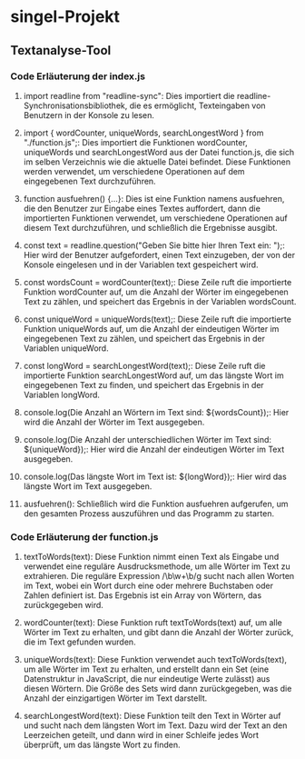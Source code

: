 # singel-Projekt

## Textanalyse-Tool

### Code Erläuterung der index.js

1. import readline from "readline-sync": Dies importiert die readline-Synchronisationsbibliothek, die es ermöglicht, Texteingaben von Benutzern in der Konsole zu lesen.

2. import { wordCounter, uniqueWords, searchLongestWord } from "./function.js";: Dies importiert die Funktionen wordCounter, uniqueWords und searchLongestWord aus der Datei function.js, die sich im selben Verzeichnis wie die aktuelle Datei befindet. Diese Funktionen werden verwendet, um verschiedene Operationen auf dem eingegebenen Text durchzuführen.

3. function ausfuehren() {...}: Dies ist eine Funktion namens ausfuehren, die den Benutzer zur Eingabe eines Textes auffordert, dann die importierten Funktionen verwendet, um verschiedene Operationen auf diesem Text durchzuführen, und schließlich die Ergebnisse ausgibt.

4. const text = readline.question("Geben Sie bitte hier Ihren Text ein: ");: Hier wird der Benutzer aufgefordert, einen Text einzugeben, der von der Konsole eingelesen und in der Variablen text gespeichert wird.

5. const wordsCount = wordCounter(text);: Diese Zeile ruft die importierte Funktion wordCounter auf, um die Anzahl der Wörter im eingegebenen Text zu zählen, und speichert das Ergebnis in der Variablen wordsCount.

6. const uniqueWord = uniqueWords(text);: Diese Zeile ruft die importierte Funktion uniqueWords auf, um die Anzahl der eindeutigen Wörter im eingegebenen Text zu zählen, und speichert das Ergebnis in der Variablen uniqueWord.

7. const longWord = searchLongestWord(text);: Diese Zeile ruft die importierte Funktion searchLongestWord auf, um das längste Wort im eingegebenen Text zu finden, und speichert das Ergebnis in der Variablen longWord.

8. console.log(Die Anzahl an Wörtern im Text sind: ${wordsCount});: Hier wird die Anzahl der Wörter im Text ausgegeben.

9. console.log(Die Anzahl der unterschiedlichen Wörter im Text sind: ${uniqueWord});: Hier wird die Anzahl der eindeutigen Wörter im Text ausgegeben.

10. console.log(Das längste Wort im Text ist: ${longWord});: Hier wird das längste Wort im Text ausgegeben.

11. ausfuehren(): Schließlich wird die Funktion ausfuehren aufgerufen, um den gesamten Prozess auszuführen und das Programm zu starten.


### Code Erläuterung der function.js

1. textToWords(text): Diese Funktion nimmt einen Text als Eingabe und verwendet eine reguläre Ausdrucksmethode, um alle Wörter im Text zu extrahieren. Die reguläre Expression /\b\w+\b/g sucht nach allen Worten im Text, wobei ein Wort durch eine oder mehrere Buchstaben oder Zahlen definiert ist. Das Ergebnis ist ein Array von Wörtern, das zurückgegeben wird.

2. wordCounter(text): Diese Funktion ruft textToWords(text) auf, um alle Wörter im Text zu erhalten, und gibt dann die Anzahl der Wörter zurück, die im Text gefunden wurden.

3. uniqueWords(text): Diese Funktion verwendet auch textToWords(text), um alle Wörter im Text zu erhalten, und erstellt dann ein Set (eine Datenstruktur in JavaScript, die nur eindeutige Werte zulässt) aus diesen Wörtern. Die Größe des Sets wird dann zurückgegeben, was die Anzahl der einzigartigen Wörter im Text darstellt.

4. searchLongestWord(text): Diese Funktion teilt den Text in Wörter auf und sucht nach dem längsten Wort im Text. Dazu wird der Text an den Leerzeichen geteilt, und dann wird in einer Schleife jedes Wort überprüft, um das längste Wort zu finden.